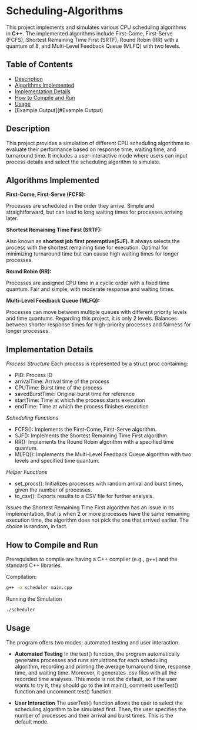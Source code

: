 # Scheduling-Algorithms

This project implements and simulates various CPU scheduling algorithms in **C++**. The implemented algorithms include First-Come, First-Serve (FCFS), Shortest Remaining Time First (SRTF), Round Robin (RR) with a quantum of 8, and Multi-Level Feedback Queue (MLFQ) with two levels.

## Table of Contents
- [Description](#Description)
- [Algorithms Implemented](#Algorithms-Implemented)
- [Implementation Details](#Implementation-Details)
- [How to Compile and Run](#How-to-Compile-and-Run)
- [Usage](#Usage)
- [Example Output](#Example Output)

## Description

This project provides a simulation of different CPU scheduling algorithms to evaluate their performance based on response time, waiting time, and turnaround time. It includes a user-interactive mode where users can input process details and select the scheduling algorithm to simulate.

## Algorithms Implemented
**First-Come, First-Serve (FCFS):** 

Processes are scheduled in the order they arrive.
Simple and straightforward, but can lead to long waiting times for processes arriving later.

**Shortest Remaining Time First (SRTF):**

Also known as **shortest job first preemptive(SJF)**. It always selects the process with the shortest remaining time for execution.
Optimal for minimizing turnaround time but can cause high waiting times for longer processes.

**Round Robin (RR):**

Processes are assigned CPU time in a cyclic order with a fixed time quantum.
Fair and simple, with moderate response and waiting times.

**Multi-Level Feedback Queue (MLFQ):**

Processes can move between multiple queues with different priority levels and time quantums. Regarding this project, it is only 2 levels.
Balances between shorter response times for high-priority processes and fairness for longer processes.

## Implementation Details

_Process Structure_
Each process is represented by a struct proc containing:
- PID: Process ID
- arrivalTime: Arrival time of the process
- CPUTime: Burst time of the process
- savedBurstTime: Original burst time for reference
- startTime: Time at which the process starts execution
- endTime: Time at which the process finishes execution

_Scheduling Functions_
- FCFS(): Implements the First-Come, First-Serve algorithm.
- SJF(): Implements the Shortest Remaining Time First algorithm.
- RR(): Implements the Round Robin algorithm with a specified time quantum.
- MLFQ(): Implements the Multi-Level Feedback Queue algorithm with two levels and specified time quantum.

_Helper Functions_
- set_procs(): Initializes processes with random arrival and burst times, given the number of processes.
- to_csv(): Exports results to a CSV file for further analysis.

_Issues_
the Shortest Remaining Time First algorithm has an issue in its implementation, that is when 2 or more processes have the same remaining execution time, the algorithm does not pick the one that arrived earlier. The choice is random, in fact.

## How to Compile and Run
Prerequisites to compile are having a C++ compiler (e.g., g++) and the standard C++ libraries.

Compilation:
``` sh
g++ -o scheduler main.cpp
```

Running the Simulation
``` sh
./scheduler
```
## Usage
The program offers two modes: automated testing and user interaction.

- **Automated Testing**
In the test() function, the program automatically generates processes and runs simulations for each scheduling algorithm, recording and printing the average turnaround time, response time, and waiting time. Moreover, it generates .csv files with all the recorded time analyses. This mode is not the default, so if the user wants to try it, they should go to the int main(), comment userTest() function and uncomment test() function.

- **User Interaction**
The userTest() function allows the user to select the scheduling algorithm to be simulated first. Then, the user specifies the number of processes and their arrival and burst times. This is the default mode.
